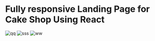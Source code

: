 # Fully responsive Landing Page for Cake Shop Using React

![qq](https://user-images.githubusercontent.com/55059232/116848327-fb8df600-ac09-11eb-83e5-aadf75f2e55a.png)
![sss](https://user-images.githubusercontent.com/55059232/116848381-24ae8680-ac0a-11eb-9877-47da66dbd421.png)
![ww](https://user-images.githubusercontent.com/55059232/116848485-5de6f680-ac0a-11eb-8979-c93b38025afa.png)

